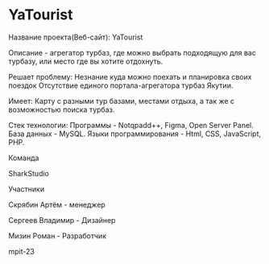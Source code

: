 # YaTourist


Название проекта(Веб-сайт):
YaTourist

Описание - агрегатор турбаз, где можно выбрать подходящую для вас турбазу, или место где вы хотите отдохнуть.

Решает проблему:
Незнание куда можно поехать и планировка своих поездок
Отсутствие единого портала-агрегатора турбаз Якутии.

Имеет:
Карту с разными тур базами, местами отдыха, а так же с возможностью поиска турбаз.

Стек технологии:
Программы - Notqpadd++, Figma, Open Server Panel.
База данных - MySQL.
Языки программирования - Html, CSS, JavaScript, PHP.

Команда

SharkStudio

Участники

Скрябин Артём - менеджер

Сергеев Владимир - Дизайнер

Мизин Роман - Разработчик



mpit-23
